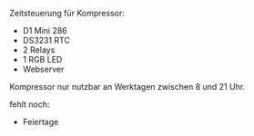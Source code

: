 Zeitsteuerung für Kompressor:
-  D1 Mini 286
-  DS3231 RTC
-  2 Relays
-  1 RGB LED
-   Webserver

Kompressor nur nutzbar an Werktagen zwischen 8 und 21 Uhr.


fehlt noch:
-   Feiertage
